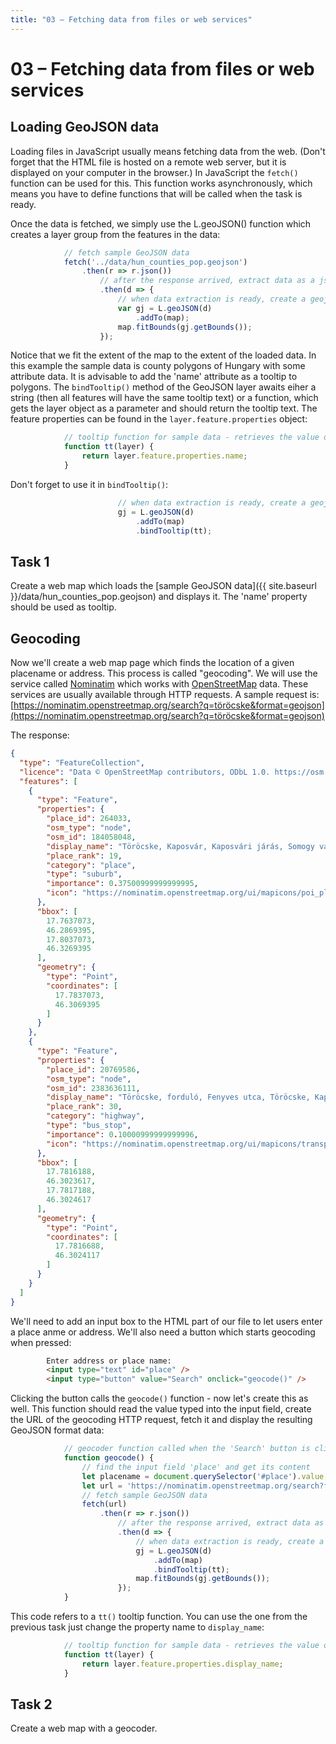 ```yaml
---
title: "03 – Fetching data from files or web services"
---
```


# 03 – Fetching data from files or web services

## Loading GeoJSON data

Loading files in JavaScript usually means fetching data from the web. (Don't forget that the HTML file is hosted on a remote web server, but it is displayed on your computer in the browser.) 
In JavaScript the ```fetch()``` function can be used for this. This function works asynchronously, which means you have to define functions that will be called when the task is ready. 

Once the data is fetched, we simply use the L.geoJSON() function which creates a layer group from the features in the data:

``` javascript
            // fetch sample GeoJSON data
            fetch('../data/hun_counties_pop.geojson')
                .then(r => r.json()) 
                    // after the response arrived, extract data as a json object
                    .then(d => { 
                        // when data extraction is ready, create a geojson layer from it
                        var gj = L.geoJSON(d)
                            .addTo(map);
                        map.fitBounds(gj.getBounds());
                    });
```

Notice that we fit the extent of the map to the extent of the loaded data.
In this example the sample data is county polygons of Hungary with some attribute data. It is advisable to add the 'name' attribute as a tooltip to polygons.
The ```bindTooltip()``` method of the GeoJSON layer awaits eiher a string (then all features will have the same tooltip text) or a function, which gets the layer object as a parameter and should return the tooltip text.
The feature properties can be found in the ```layer.feature.properties``` object:

``` javascript
            // tooltip function for sample data - retrieves the value of the 'name' property
            function tt(layer) {
                return layer.feature.properties.name;
            }
```

Don't forget to use it in ```bindTooltip()```:

``` javascript
                        // when data extraction is ready, create a geojson layer from it
                        gj = L.geoJSON(d)
                            .addTo(map)
                            .bindTooltip(tt);
```

## Task 1
Create a web map which loads the [sample GeoJSON data]({{ site.baseurl }}/data/hun_counties_pop.geojson) and displays it. The 'name' property should be used as tooltip.

## Geocoding
Now we'll create a web map page which finds the location of a given placename or address. This process is called "geocoding".
We will use the service called [Nominatim](https://wiki.openstreetmap.org/wiki/Nominatim) which works with [OpenStreetMap](https://www.openstreetmap.org/about) data.
These services are usually available through HTTP requests. A sample request is:
[https://nominatim.openstreetmap.org/search?q=töröcske&format=geojson](https://nominatim.openstreetmap.org/search?q=töröcske&format=geojson)

The response:
``` json
{
  "type": "FeatureCollection",
  "licence": "Data © OpenStreetMap contributors, ODbL 1.0. https://osm.org/copyright",
  "features": [
    {
      "type": "Feature",
      "properties": {
        "place_id": 264033,
        "osm_type": "node",
        "osm_id": 184058048,
        "display_name": "Töröcske, Kaposvár, Kaposvári járás, Somogy vármegye, Dél-Dunántúl, Dunántúl, 7476, Magyarország",
        "place_rank": 19,
        "category": "place",
        "type": "suburb",
        "importance": 0.37500999999999995,
        "icon": "https://nominatim.openstreetmap.org/ui/mapicons/poi_place_village.p.20.png"
      },
      "bbox": [
        17.7637073,
        46.2869395,
        17.8037073,
        46.3269395
      ],
      "geometry": {
        "type": "Point",
        "coordinates": [
          17.7837073,
          46.3069395
        ]
      }
    },
    {
      "type": "Feature",
      "properties": {
        "place_id": 20769586,
        "osm_type": "node",
        "osm_id": 2383636111,
        "display_name": "Töröcske, forduló, Fenyves utca, Töröcske, Kaposvár, Kaposvári járás, Somogy vármegye, Dél-Dunántúl, Dunántúl, 7400, Magyarország",
        "place_rank": 30,
        "category": "highway",
        "type": "bus_stop",
        "importance": 0.10000999999999996,
        "icon": "https://nominatim.openstreetmap.org/ui/mapicons/transport_bus_stop2.p.20.png"
      },
      "bbox": [
        17.7816188,
        46.3023617,
        17.7817188,
        46.3024617
      ],
      "geometry": {
        "type": "Point",
        "coordinates": [
          17.7816688,
          46.3024117
        ]
      }
    }
  ]
}
```

We'll need to add an input box to the HTML part of our file to let users enter a place anme or address. We'll also need a button which starts geocoding when pressed:

``` html
        Enter address or place name:
        <input type="text" id="place" />
        <input type="button" value="Search" onclick="geocode()" />
```

Clicking the button calls the ```geocode()``` function - now let's create this as well. This function should read the value typed into the input field, create the URL of the geocoding HTTP request, fetch it and display the resulting GeoJSON format data:

``` javascript
            // geocoder function called when the 'Search' button is clicked
            function geocode() {
                // find the input field 'place' and get its content
                let placename = document.querySelector('#place').value;
                let url = 'https://nominatim.openstreetmap.org/search?format=geojson&q='+placename;
                // fetch sample GeoJSON data
                fetch(url)
                    .then(r => r.json()) 
                        // after the response arrived, extract data as a json object
                        .then(d => { 
                            // when data extraction is ready, create a geojson layer from it
                            gj = L.geoJSON(d)
                                .addTo(map)
                                .bindTooltip(tt);
                            map.fitBounds(gj.getBounds());
                        });
            }           
```

This code refers to a ```tt()``` tooltip function. You can use the one from the previous task just change the property name to ```display_name```:

``` javascript
            // tooltip function for sample data - retrieves the value of the 'display_name' property
            function tt(layer) {
                return layer.feature.properties.display_name;
            }
```

## Task 2
Create a web map with a geocoder.